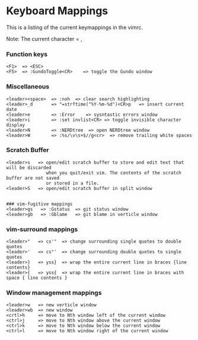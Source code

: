 Keyboard Mappings
=================

This is a listing of the current keymappings in the vimrc.


Note: The current <leader> character = ,


### Function keys
    <F1>  => <ESC>
    <F5>  => :GundoToggle<CR>    => toggle the Gundo window

### Miscellaneous
    <leader><space>  => :noh  => clear search highlighting
    <leader>_d       => "=strftime("%Y-%m-%d")<CR>p   => insert current date
    <leader>e        => :Error    => sysntastic errors window
    <leader>i        => :set invlist<CR> => toggle invisible character display
    <leader>N        => :NERDtree  => open NERDtree window
    <leader>W        => :%s/\v\s+$//g<cr>  => remove trailing white spaces


### Scratch Buffer
    <leader>s   => open/edit scratch buffer to store and edit text that will be discarded
                   when you quit/exit vim. The contents of the scratch buffer are not saved
                   or stored in a file.
    <leader>S   => open/edit scratch buffer in split window


    ### vim-fugitive mappings
    <leader>gs   => :Gstatus  => git status window
    <leader>gb   => :Gblame   => git blame in verticle window


### vim-surround mappings
    <leader>"   => cs'"  => change surrounding single quotes to double quotes
    <leader>'   => cs"'  => change surrounding double quotes to single quotes
    <leader>}   => yss}  => wrap the entire current line in braces {line contents}
    <leader>{   => yss{  => wrap the entire current line in braces with space { line contents }


### Window management mappings
    <leader>w   => new verticle window
    <leader>wb  => new window
    <crtl>h     => move to Nth window left of the current window
    <ctrl>j     => move to Nth window above the current window
    <ctrl>k     => move to Nth window below the current window
    <ctrl>l     => move to Nth window right of the current window
